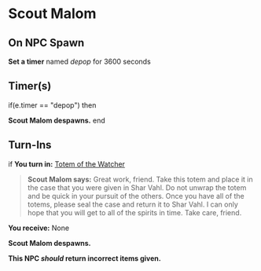 # Scout Malom
## On NPC Spawn

**Set a timer** named *depop* for 3600 seconds
## Timer(s)

if(e.timer == "depop") then


**Scout Malom despawns.**
end

## Turn-Ins





if **You turn in:** [Totem of the Watcher](/item/9040)


>**Scout Malom says:** Great work, friend. Take this totem and place it in the case that you were given in Shar Vahl. Do not unwrap the totem and be quick in your pursuit of the others. Once you have all of the totems, please seal the case and return it to Shar Vahl. I can only hope that you will get to all of the spirits in time. Take care, friend.


 **You receive:** None 


**Scout Malom despawns.**

**This NPC *should* return incorrect items given.**
